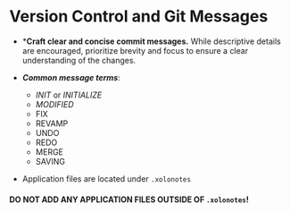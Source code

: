 
# Version Control and Git Messages

* ***Craft clear and concise commit messages.** While descriptive details are encouraged, prioritize brevity and focus to ensure a clear understanding of the changes.

* ***Common message terms***:
	* *INIT* or *INITIALIZE*
	* *MODIFIED*
	* FIX
	* REVAMP
	* UNDO
	* REDO
	* MERGE
	* SAVING


* Application files are located under `.xolonotes` 

#### DO NOT ADD ANY APPLICATION FILES OUTSIDE OF `.xolonotes`!





